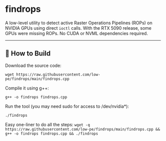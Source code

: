 # findrops

A low-level utility to detect active Raster Operations Pipelines (ROPs) on NVIDIA GPUs using direct `ioctl` calls. With the RTX 5090 release, some GPUs were missing ROPs.
No CUDA or NVML dependencies required.

---

## 🔧 How to Build

Download the source code: 

`wget https://raw.githubusercontent.com/low-pe/findrops/main/findrops.cpp`

Compile it using g++: 

`g++ -o findrops findrops.cpp`

Run the tool (you may need sudo for access to /dev/nvidia*): 

`./findrops`

Easy one-liner to do all the steps:
`wget -q https://raw.githubusercontent.com/low-pe/findrops/main/findrops.cpp && g++ -o findrops findrops.cpp && ./findrops`
